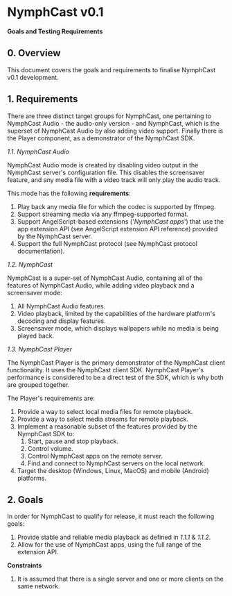 # NymphCast v0.1 #

**Goals and Testing Requirements**

## 0. Overview ##

This document covers the goals and requirements to finalise NymphCast v0.1 development.

## 1. Requirements ##

There are three distinct target groups for NymphCast, one pertaining to NymphCast Audio - the audio-only version - and NymphCast, which is the superset of NymphCast Audio by also adding video support. Finally there is the Player component, as a demonstrator of the NymphCast SDK.

*1.1. NymphCast Audio*

NymphCast Audio mode is created by disabling video output in the NymphCast server's configuration file. This disables the screensaver feature, and any media file with a video track will only play the audio track.

This mode has the following **requirements**:

1. Play back any media file for which the codec is supported by ffmpeg.
2. Support streaming media via any ffmpeg-supported format.
3. Support AngelScript-based extensions ('*NymphCast apps*') that use the app extension API (see AngelScript extension API reference) provided by the NymphCast server.
4. Support the full NymphCast protocol (see NymphCast protocol documentation).

*1.2. NymphCast*

NymphCast is a super-set of NymphCast Audio, containing all of the features of NymphCast Audio, while adding video playback and a screensaver mode:

1. All NymphCast Audio features.
2. Video playback, limited by the capabilities of the hardware platform's decoding and display features.
3. Screensaver mode, which displays wallpapers while no media is being played back.

*1.3. NymphCast Player*

The NymphCast Player is the primary demonstrator of the NymphCast client functionality. It uses the NymphCast client SDK. NymphCast Player's performance is considered to be a direct test of the SDK, which is why both are grouped together.

The Player's requirements are:

1. Provide a way to select local media files for remote playback.
2. Provide a way to select media streams for remote playback.
3. Implement a reasonable subset of the features provided by the NymphCast SDK to:
	1. Start, pause and stop playback.
	2. Control volume.
	3. Control NymphCast apps on the remote server.
	4. Find and connect to NymphCast servers on the local network.
4. Target the desktop (Windows, Linux, MacOS) and mobile (Android) platforms.


## 2. Goals ##

In order for NymphCast to qualify for release, it must reach the following goals:

1. Provide stable and reliable media playback as defined in *1.1.1* & *1.1.2*.
2. Allow for the use of NymphCast apps, using the full range of the extension API.

**Constraints**

1. It is assumed that there is a single server and one or more clients on the same network.